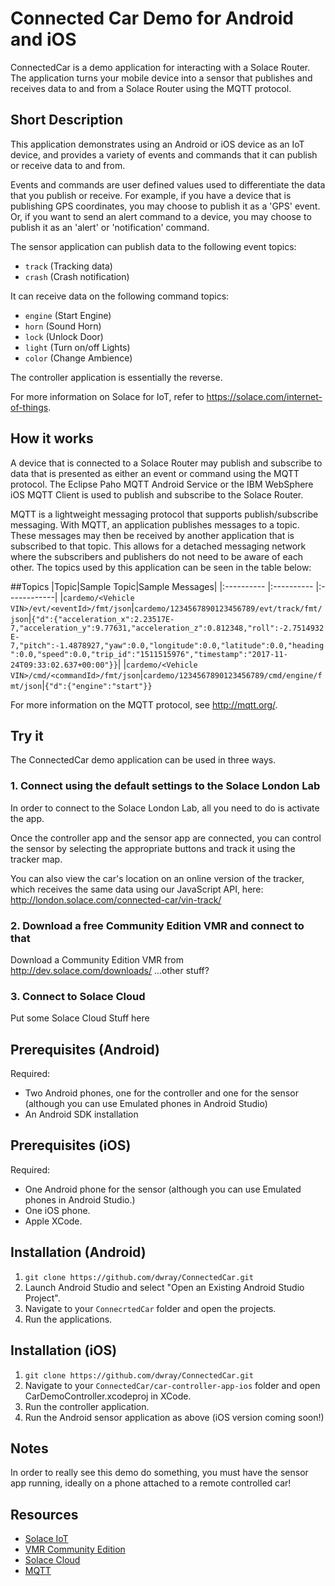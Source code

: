 # Connected Car Demo for Android and iOS

ConnectedCar is a demo application for interacting with a Solace Router.
The application turns your mobile device into a sensor that publishes and receives data to and from a Solace Router using the MQTT protocol.

## Short Description
This application demonstrates using an Android or iOS device as an IoT device, and provides a variety of events and commands that it can publish or receive data to and from.

Events and commands are user defined values used to differentiate the data that you publish or receive. For example, if you have a device that is publishing GPS coordinates, you may choose to publish it as a 'GPS' event. Or, if you want to send an alert command to a device, you may choose to publish it as an 'alert' or 'notification' command.

The sensor application can publish data to the following event topics:
- `track` (Tracking data)
- `crash` (Crash notification)

It can receive data on the following command topics:
- `engine` (Start Engine)
- `horn` (Sound Horn)
- `lock` (Unlock Door)
- `light` (Turn on/off Lights)
- `color` (Change Ambience)

The controller application is essentially the reverse.

For more information on Solace for IoT, refer to https://solace.com/internet-of-things.

## How it works
A device that is connected to a Solace Router may publish and subscribe to data that is presented as either an event or command using the MQTT protocol.
The Eclipse Paho MQTT Android Service or the IBM WebSphere iOS MQTT Client is used to publish and subscribe to the Solace Router.

MQTT is a lightweight messaging protocol that supports publish/subscribe messaging. With MQTT, an application publishes messages to a topic. These messages may then be received by another application that is subscribed to that topic. This allows for a detached messaging network where the subscribers and publishers do not need to be aware of each other.
The topics used by this application can be seen in the table below:

##Topics
|Topic|Sample Topic|Sample Messages|
|:---------- |:---------- |:------------|
|`cardemo/<Vehicle VIN>/evt/<eventId>/fmt/json`|`cardemo/1234567890123456789/evt/track/fmt/json`|`{"d":{"acceleration_x":2.23517E-7,"acceleration_y":9.77631,"acceleration_z":0.812348,"roll":-2.7514932E-7,"pitch":-1.4878927,"yaw":0.0,"longitude":0.0,"latitude":0.0,"heading":0.0,"speed":0.0,"trip_id":"1511515976","timestamp":"2017-11-24T09:33:02.637+00:00"}}`|
|`cardemo/<Vehicle VIN>/cmd/<commandId>/fmt/json`|`cardemo/1234567890123456789/cmd/engine/fmt/json`|`{"d":{"engine":"start"}}`

For more information on the MQTT protocol, see http://mqtt.org/.

## Try it
The ConnectedCar demo application can be used in three ways.

### 1. Connect using the default settings to the Solace London Lab
In order to connect to the Solace London Lab, all you need to do is activate the app.

Once the controller app and the sensor app are connected, you can control the sensor by selecting the appropriate buttons and track it using the tracker map.

You can also view the car's location on an online version of the tracker, which receives the same  data using our JavaScript API, here: http://london.solace.com/connected-car/vin-track/ 
### 2. Download a free Community Edition VMR and connect to that
Download a Community Edition VMR from http://dev.solace.com/downloads/ 
...other stuff?

### 3. Connect to Solace Cloud
Put some Solace Cloud Stuff here

## Prerequisites (Android)
Required:
- Two Android phones, one for the controller and one for the sensor (although you can use Emulated phones in Android Studio)
- An Android SDK installation

## Prerequisites (iOS)
Required:
- One Android phone for the sensor (although you can use Emulated phones in Android Studio.)
- One iOS phone.
- Apple XCode.

## Installation (Android)
1. `git clone https://github.com/dwray/ConnectedCar.git`
2. Launch Android Studio and select "Open an Existing Android Studio Project".
3. Navigate to your `ConnecrtedCar` folder and open the projects.
4. Run the applications.

## Installation (iOS)
1. `git clone https://github.com/dwray/ConnectedCar.git`
2. Navigate to your `ConnectedCar/car-controller-app-ios` folder and open CarDemoController.xcodeproj in XCode.
3. Run the controller application.
4. Run the Android sensor application as above (iOS version coming soon!)

## Notes
In order to really see this demo do something, you must have the sensor app running, ideally on a phone attached to a remote controlled car!

## Resources
- [Solace IoT](https://solace.com/internet-of-things)
- [VMR Community Edition](http://dev.solace.com/downloads/)
- [Solace Cloud](http://cloud.solace.com/)
- [MQTT](http://mqtt.org/)

